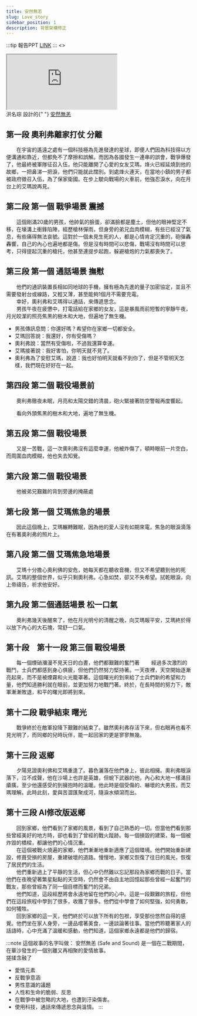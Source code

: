 ```yaml
---
title: 安然無恙
slug: Love_story
sidebar_position: 1
description: 背景架構修正
---
```

:::tip 報告PPT
[LINK](https://www.canva.com/design/DAFfY6HOtKI/xAWhC5C0malLfMxVGmOP9Q/edit?utm_content=DAFfY6HOtKI&utm_campaign=designshare&utm_medium=link2&utm_source=sharebutton)
:::
<>
  <div
    style={{
      position: "relative",
      width: "100%",
      height: 0,
      paddingTop: "56.2500%",
      paddingBottom: 0,
      boxShadow: "0 2px 8px 0 rgba(63,69,81,0.16)",
      marginTop: "1.6em",
      marginBottom: "0.9em",
      overflow: "hidden",
      borderRadius: 8,
      willChange: "transform"
    }}
  >
    <iframe
      loading="lazy"
      style={{
        position: "absolute",
        width: "100%",
        height: "100%",
        top: 0,
        left: 0,
        border: "none",
        padding: 0,
        margin: 0
      }}
      src="https://www.canva.com/design/DAFfY6HOtKI/view?embed"
      allowFullScreen="allowfullscreen"
      allow="fullscreen"
    ></iframe>
  </div>
  洪名琮 設計的{" "}
  <a
    href="https://www.canva.com/design/DAFfY6HOtKI/view?utm_content=DAFfY6HOtKI&utm_campaign=designshare&utm_medium=embeds&utm_source=link"
    target="_blank"
    rel="noopener"
  >
    安然無恙
  </a>
</>

## 第一段 奧利弗離家打仗 分離

　　在宇宙的遙遠之處有一個科技極為先進發達的星球，即便人們因為科技得以方便溝通和靠近，但都免不了摩擦和誤解。而因為各國發生一連串的誤會，戰爭爆發了，他最終被軍隊征召入伍，他只能離開了心愛的女友艾瑪，烽火已經延燒到他的故鄉，一把鼻涕一把淚，他們只能就此闊別。到處烽火連天，在當地小鎮的男子都被政府徵召入伍，為了保家衛國。在步上駛向戰場的火車前，他強忍淚水，向在月台上的艾瑪說再見。  

## 第二段 第一個 戰爭場景 震撼

　　這個剛滿20歲的男孩，他帥氣的臉蛋，卻滿臉都是塵土，但他的眼神堅定不移，在壕溝上衝鋒陷陣，經歷槍林彈雨，但身旁的弟兄血肉模糊，有些已經沒了氣息，有些痛得無法哀號。這對於一個未見生死的人，都是心情肯定沉重的，砲彈轟轟響，自己的內心也遍地都是傷。但是沒有時間可以悲傷，戰場沒有時間可以思考，只得提起沉重的槍托，他甚至連提步起跑，躲避槍炮的力氣都喪失了。  

## 第三段 第一個 通話場景 撫慰

　　他們的通訊裝置長相如同地球的手機，擁有極為先進的量子加密協定，並且不需要發射台或線路，又輕又薄，甚至能夠1個月不需要充電。  
　　幸好，奧利弗和艾瑪得以通話，來傳遞思念。  
　　男孩午夜在疲憊中，打電話給在家鄉的女友，這是暴風雨前短暫的寧靜午夜，月光皎潔的照亮焦黑的樹木和大地，但遍地了無生機。  
* 男孩傳訊息問：你還好嗎？希望你在家鄉一切都安全。  
* 艾瑪回答說：我還好，你有受傷嗎？  
* 奧利弗說：當然有受傷啦，不過我還算幸運。  
* 艾瑪接著說：我好害怕，你明天就不見了。  
* 奧利弗為了安慰艾瑪，說道：我也好怕明天就看不到你了，但是不管明天怎樣，我們現在好好在一起。  
  
## 第四段 第二個 戰役場景前
　　奧利弗徹夜未眠，月亮和太陽交錯的清晨，砲火緊接著防空警報再度響起。

　　看向外頭焦黑的樹木和大地，遍地了無生機。

## 第五段 第二個 戰役場景
　　又是一苦戰，這一次奧利弗沒有這麼幸運，他被炸傷了，頓時眼前一片空白，而周圍血肉模糊，他也失去知覺。  

## 第六段 第二個 戰役場景

　　他被弟兄艱難的背到旁邊的掩蔽處

## 第七段 第一個 艾瑪焦急的場景
　　因此這個晚上，艾瑪輾轉難眠，因為他的愛人沒有如期來電，焦急的眼淚滴落在有著奧利弗的照片上。

## 第八段 第二個 艾瑪焦急地場景
　　艾瑪十分擔心奧利佛的安危，她每天都在聽收音機，但又不希望聽到他的死訊。艾瑪的整個世界，似乎只剩奧利弗。心急如焚，卻又不失希望。拭乾眼淚，向上帝禱告，祈求他安好。  

## 第九段 第二個通話場景 松一口氣
　　奧利弗幾天後醒來了，他在月光明兮的清醒之晚，向艾瑪報平安，艾瑪終於得以放下內心的大石塊，常舒一口氣。  

## 第十段　第十一段 第三個 戰役場景
　　每一個煙硝瀰漫不見天日的白晝，他們都艱難的奮鬥著
　　經過多次激烈的戰鬥，士兵們都感到身心俱疲，但他們仍然努力堅持著。一天夜裡，天空開始逐漸亮起來，而不是被煙霧和火光籠罩著。這個曙光的到來給了士兵們新的希望和力量，他們知道勝利就在眼前，並更加努力地戰鬥著。終於，在長時間的努力下，敵軍漸漸敗退，和平的曙光即將到來。

## 第十二段 戰爭結束 曙光

　　戰爭終於在敵軍投降下艱難的結束了。雖然奧利弗存活下來，但右眼再也看不見光明了，而同鄉的兒時玩伴，能一起回家的更是寥寥無幾。  

## 第十三段 返鄉
　　夕陽見證奧利佛和艾瑪重逢了。暮色灑落在他們身上，彼此相擁。奧利弗眼淚落下，泣不成聲，他在沙場上也許是英雄，但蛻下武器的他，內心和大地一樣滿目瘡痍，至少他還感受的到擁抱時的溫暖。他此時是個受傷的、嚇壞的大男孩，而艾瑪理解。此時此刻，愛與苦澀匯聚成河，隨淚水傾瀉而出。  

## 第十三段 AI修改版返鄉

　　回到家鄉，他們看到了家鄉的風景，看到了自己熟悉的一切。但當他們看到那些曾經美好的地方時，卻也看到了曾經的戰火蹤跡。每一個損毀的建築，每一個被炸毀的橋樑，都讓他們的心情沉重。  
　　在這個被戰火燒遍的家鄉，他們漸漸地重新適應了這個環境。他們開始重新建設，修葺受損的房屋，重建破壞的道路。慢慢地，家鄉又恢復了往日的風光，恢復了居民們的生活。  
　　他們重新過上了平靜的生活，但心中仍然難以忘記那段為家鄉而戰的日子。當他們在夜晚望著繁星點點的天空時，仍然會不由自主地回憶起那些曾經一起奮鬥的戰友，那些曾經為了同一個目標而奮鬥的兄弟。  
　　他們知道，這段經歷將會永遠地留在他們的心中。這是一段艱難的旅程，但他們在這段旅程中學到了很多，收獲了很多。他們從中學會了如何堅強，如何勇敢，如何犧牲。  
　　回到家鄉的這一天，他們終於可以放下所有的包袱，享受那份悠然自得的感覺。他們坐在家人身旁，一邊品嚐著美食，一邊談論著往事。當他們聆聽著家人的話語時，心中充滿了溫暖和感動，他們知道，這個家鄉永遠都是他們的歸宿。  


:::note
這個故事的名字叫做：
安然無恙 (Safe and Sound)
是一個在二戰期間，在華沙發生的一個別離又再相聚的愛情故事。  
搓揉含融了  
- 愛情元素
- 反戰爭意涵
- 男性意識的議題
- 人性和生命的脆弱、反思
- 在戰爭中被忽略的大地，也遭到汙染傷害。
- 使用科技，通話來傳遞思念與溫情。
:::